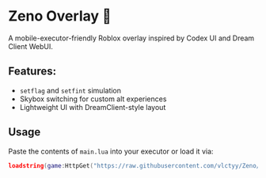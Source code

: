 # Zeno Overlay 🌌
A mobile-executor-friendly Roblox overlay inspired by Codex UI and Dream Client WebUI.

## Features:
- `setflag` and `setfint` simulation
- Skybox switching for custom alt experiences
- Lightweight UI with DreamClient-style layout

## Usage
Paste the contents of `main.lua` into your executor or load it via:

```lua
loadstring(game:HttpGet("https://raw.githubusercontent.com/vlctyy/Zeno/main/main.lua"))()
